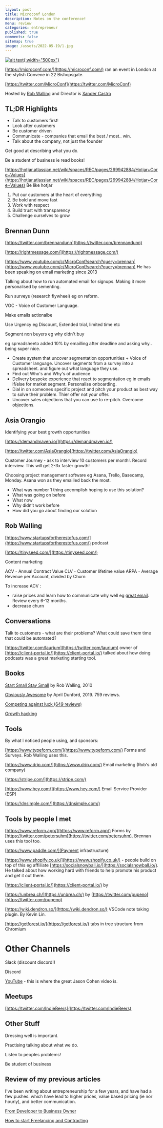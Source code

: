 ```yaml
---
layout: post
title: Microconf London 
description: Notes on the conference!
menu: review
categories: entrepreneur
published: true 
comments: false     
sitemap: true
image: /assets/2022-05-19/1.jpg
---
```

<!-- [![alt text](/assets/2022-03-09/vsc.jpg "desktop"){:width="500px"}](/assets/2022-03-09/vsc.jpg) -->
<!-- [![alt text](/assets/2022-03-10/down.jpg "desktop")](/assets/2022-03-10/down.jpg) -->

[![alt text](/assets/2022-05-19/1.jpg "desktop"){:width="500px"}](/assets/2022-05-19/1.jpg)

[https://microconf.com/](https://microconf.com/) ran an event in London at the stylish Convene in 22 Bishopsgate.

[https://twitter.com/MicroConf](https://twitter.com/MicroConf)



Hosted by [Rob Walling](https://twitter.com/robwalling) and Director is [Xander Castro](https://www.linkedin.com/in/xandercastro/)

## TL;DR Highlights

- Talk to customers first!
- Look after customers
- Be customer driven
- Communicate - companies that email the best / most.. win.
- Talk about the company, not just the founder

Get good at describing what you do.

Be a student of business ie read books!

[https://hotjar.atlassian.net/wiki/spaces/REC/pages/269942884/Hotjar+Core+Values](https://hotjar.atlassian.net/wiki/spaces/REC/pages/269942884/Hotjar+Core+Values) Be like hotjar

1. Put our customers at the heart of everything
2. Be bold and move fast
3. Work with respect
4. Build trust with transparency
5. Challenge ourselves to grow

## Brennan Dunn

[https://twitter.com/brennandunn](https://twitter.com/brennandunn)

[https://rightmessage.com/](https://rightmessage.com/)

[https://www.youtube.com/c/MicroConf/search?query=brennan](https://www.youtube.com/c/MicroConf/search?query=brennan) He has been speaking on email marketing since 2013

Talking about how to run automated email for signups. Making it more personalised by sementing.

Run surveys (research flywheel) eg on reform.

VOC - Voice of Customer Language.

Make emails actionalbe

Use Urgency eg Discount, Extended trial, limited time etc

Segment non buyers eg why didn't buy

eg spreadsheeto added 10% by emailling after deadline and asking why.. being super nice.

- Create system that uncover segmentation opportunities + Voice of Customer language. Uncover segments from a survey into a spreadsheet. and figure out what language they use.
- Find out Who's and Why's of audience
- Delivery bespoke experience that react to segmentation eg in emails if/else for market segment. Personalise onboarding.
- Dial in on someones specific project and pitch your product as best way to solve their problem. Thier offer not your offer.
- Uncover sales objections that you can use to re-pitch. Overcome objections.

## Asia Orangio


Identifying your best growth opportunities

[https://demandmaven.io/](https://demandmaven.io/)

[https://twitter.com/AsiaOrangio](https://twitter.com/AsiaOrangio)

Customer Journey - ask to interview 10 customers per month!. Record interview. This will get 2-3x faster growth!

Choosing project management software eg Asana, Trello, Basecamp, Monday.
 Asana won as they emailled back the most.


- What was number 1 thing accomplish hoping to use this solution?
- What was going on before
- What now
- Why didn’t work before
- How did you go about finding our solution

## Rob Walling

[https://www.startupsfortherestofus.com/](https://www.startupsfortherestofus.com/) podcast


[https://tinyseed.com/](https://tinyseed.com/)

Content marketing

ACV - Annual Contract Value
CLV - Customer lifetime value
ARPA - Average Revenue per Account, divided by Churn

To increase ACV :

- raise prices and learn how to communicate why well eg [great email](https://web.archive.org/web/20201001064206/https://carthook.com/blog/announcing-a-change-in-carthook-pricing-and-process/). Review every 6-12 months.
- decrease churn


## Conversations

Talk to customers - what are their problems? What could save them time that could be automated?


[https://twitter.com/laurium](https://twitter.com/laurium) owner of [https://client-portal.io/](https://client-portal.io/) talked about how doing podcasts was a great marketing starting tool.


## Books 

[Start Small Stay Small](https://www.amazon.co.uk/Start-Small-Stay-Developers-Launching-ebook/dp/B003YH9MMI) by Rob Walling, 2010

[Obviously Awesome](https://www.amazon.co.uk/Obviously-Awesome-Product-Positioning-Customers/dp/1999023005/) by April Dunford, 2019. 759 reviews.

[Competing against luck (649 reviews)](https://www.amazon.co.uk/Competing-Against-Luck-Innovation-Customer-ebook/dp/B01BBPZIHM)

[Growth hacking](https://www.amazon.co.uk/Hacking-Growth-Fastest-Growing-Companies-Breakout-ebook/dp/B01J4WYQQI/)

## Tools

By what I noticed people using, and sponsors:

[https://www.typeform.com/](https://www.typeform.com/) Forms and Surveys. Rob Walling uses this.

[https://www.drip.com/](https://www.drip.com/) Email marketing (Rob's old company)

[https://stripe.com/](https://stripe.com/)


[https://www.hey.com/](https://www.hey.com/) Email Service Provider (ESP)

[https://dnsimple.com/](https://dnsimple.com/)


## Tools by people I met

[https://www.reform.app/](https://www.reform.app/) Forms by [https://twitter.com/petersuhm](https://twitter.com/petersuhm). Brennan uses this tool too.

[https://www.paddle.com/](Payment infrastructure)

[https://www.shopify.co.uk/](https://www.shopify.co.uk/) - people build on top of this eg affliliate [https://socialsnowball.io/](https://socialsnowball.io/). He talked about how working hard with friends to help promote his product and get it out there.

[https://client-portal.io/](https://client-portal.io/) by 

[https://unbrea.ch/](https://unbrea.ch/) by [https://twitter.com/pupeno](https://twitter.com/pupeno)

[https://wiki.dendron.so/](https://wiki.dendron.so/) VSCode note taking plugin. By Kevin Lin.

[https://getforest.io/](https://getforest.io/) tabs in tree structure from Chromium

# Other Channels

Slack (discount discord!)

Discord


[YouTube](https://www.youtube.com/c/MicroConf/videos?view=0&sort=p&flow=grid) - this is where the great Jason Cohen video is. 


## Meetups

[https://twitter.com/IndieBeers](https://twitter.com/IndieBeers) 


## Other Stuff


Dressing well is important.

Practising talking about what we do.

Listen to peoples problems!

Be student of business


## Review of my previous articles

I've been writing about entrepreneurship for a few years, and have had a few pushes. which have lead to higher prices, value based pricing (ie nor hourly), and better communication.

[From Developer to Business Owner](/2019/06/20/From-Developer-to-Business-Owner-SaaS)

[How to start Freelancing and Contracting](/2019/07/18/How-to-start-Freelancing-and-Contracting)
